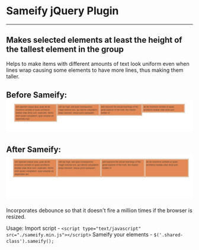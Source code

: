 Sameify jQuery Plugin
=====================
---------------------
Makes selected elements at least the height of the tallest element in the group
-------------------------------------------------------------------------------
Helps to make items with different amounts of text look uniform even when lines wrap causing some elements to have more lines, thus making them taller.

Before Sameify:
![Screenshot of before](./images/before.jpg)
----------

After Sameify:
![Screenshot of after](./images/after.jpg)
----------

Incorporates debounce so that it doesn't fire a million times if the browser is resized.

Usage:
Import script - `<script type="text/javascript" src="./sameify.min.js"></script>`
Sameify your elements - `$('.shared-class').sameify();`